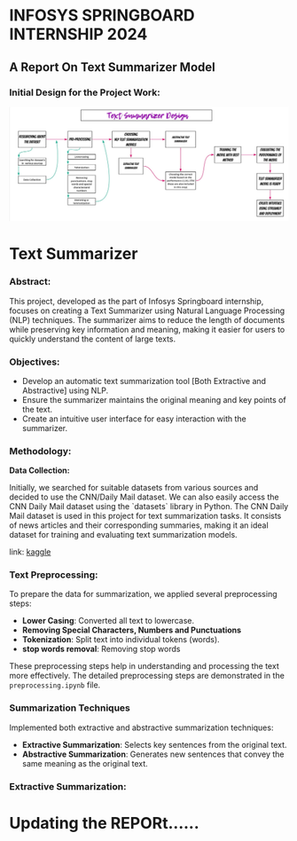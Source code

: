 # INFOSYS SPRINGBOARD INTERNSHIP 2024 
## A Report On Text Summarizer Model
### Initial Design for the Project Work:

![Initial Design Image](<Initial Design Image.png>)

# Text Summarizer
### Abstract:
<p text-align: justify;> This project, developed as the part of Infosys Springboard internship, focuses on creating a Text Summarizer using Natural Language Processing (NLP) techniques. The summarizer aims to reduce the length of documents while preserving key information and meaning, making it easier for users to quickly understand the content of large texts.</p>

### Objectives:
- Develop an automatic text summarization tool [Both Extractive and Abstractive] using NLP.
- Ensure the summarizer maintains the original meaning and key points of the text.
- Create an intuitive user interface for easy interaction with the summarizer.

### Methodology:

<b> Data Collection: </b>
<p text-align: justify;> Initially, we searched for suitable datasets from various sources and decided to use the CNN/Daily Mail dataset. We can also easily access the CNN Daily Mail dataset using the `datasets` library in Python.
The CNN Daily Mail dataset is used in this project for text summarization tasks. It consists of news articles and their corresponding summaries, making it an ideal dataset for training and evaluating text summarization models.</p>

link: [kaggle](https://www.kaggle.com/datasets/gowrishankarp/newspaper-text-summarization-cnn-dailymail/code)

### Text Preprocessing:

To prepare the data for summarization, we applied several preprocessing steps:
- **Lower Casing**: Converted all text to lowercase.
- **Removing Special Characters, Numbers and Punctuations**
- **Tokenization**: Split text into individual tokens (words).
- **stop words removal**: Removing stop words

These preprocessing steps help in understanding and processing the text more effectively. The detailed preprocessing steps are demonstrated in the `preprocessing.ipynb` file.

### Summarization Techniques

Implemented both extractive and abstractive summarization techniques:
- **Extractive Summarization**: Selects key sentences from the original text.
- **Abstractive Summarization**: Generates new sentences that convey the same meaning as the original text.

### Extractive Summarization:


# Updating the REPORt......


